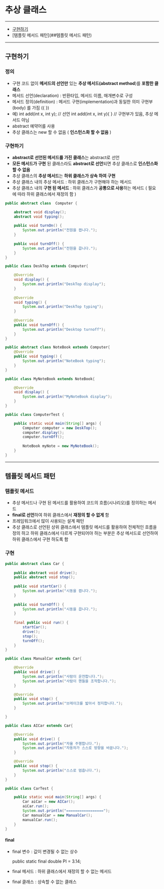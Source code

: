 # 추상 클래스

---

- [구현하기](##구현하기)
- [템플릿 메서드 패턴](##템플릿 메서드 패턴)

---

## 구현하기

### 정의 
- 구현 코드 없이 **메서드의 선언만** 있는 **추상 메서드(abstract method**)를 **포함한 클래스**
- 메서드 선언(declaration) : 반환타입, 메서드 이름, 매개변수로 구성
- 메서드 정의(definition) : 메서드 구현(implementation)과 동일한 의미 구현부(body) 를 가짐 ({ })
- 예) int add(int x, int y); // 선언 
    int add(int x, int y){ } // 구현부가 있음, 추상 메서드 아님
- abstract 예약어를 사용
- 추상 클래스는 new 할 수 없음 ( **인스턴스화 할 수 없음** )

### 구현하기
- **abstract로 선언된 메서드를 가진 클래스**는 abstract로 선언
- **모든 메서드가 구현** 된 클래스라도 **abstract로 선언**되면 추상 클래스로 **인스턴스화 할 수 없음**
- 추상 클래스의 **추상 메서드**는 **하위 클래스가 상속 하여 구현**
- 추상 클래스 내의 추상 메서드 : 하위 클래스가 구현해야 하는 메서드
- 추상 클래스 내의 **구현 된 메서드** : 하위 클래스가 **공통으로 사용**하는 메서드 ( 필요에 따라 하위 클래스에서 재정의 함 )
```java
public abstract class  Computer {

	abstract void display();
	abstract void typing();
	
	public void turnOn() {
		System.out.println("전원을 켭니다.");
	}
	
	public void turnOff() {
		System.out.println("전원을 끕니다.");
	}
}
```
```java
public class DeskTop extends Computer{

	@Override
	void display() {
		System.out.println("DeskTop display");
	}
	
	@Override
	void typing() {
		System.out.println("DeskTop typing");
	}
	
	@Override
	public void turnOff() {
		System.out.println("Desktop turnoff");
	}
}
```
```java
public abstract class NoteBook extends Computer{
	@Override
	public void typing() {
		System.out.println("NoteBook typing");		
	}
}
```
```java
public class MyNoteBook extends NoteBook{

	@Override
	void display() {
		System.out.println("MyNoteBook display");		
	}
}
```
```java
public class ComputerTest {

	public static void main(String[] args) {
		Computer computer = new DeskTop();
		computer.display();
		computer.turnOff();
		
		NoteBook myNote = new MyNoteBook();
	}
}
```
---
## 템플릿 메서드 패턴
###  템플릿 메서드
- 추상 메서드나 구현 된 메서드를 활용하여 코드의 흐름(시나리오)를 정의하는 메서드
- **final로 선언**하여 하위 클래스에서 **재정의 할 수 없게** 함
- 프레임워크에서 많이 사용되는 설계 패턴
- 추상 클래스로 선언된 상위 클래스에서 템플릿 메서드를 활용하여 전체적인 흐름을 정의 하고 하위 클래스에서 다르게 구현되어야 하는 부분은 추상 메서드로 선언하여 하위 클래스에서 구현 하도록 함

### 구현

```java
public abstract class Car {
	
	public abstract void drive();
	public abstract void stop();
	
	public void startCar() {
		System.out.println("시동을 켭니다.");
	}
	
	public void turnOff() {
		System.out.println("시동을 끕니다.");
	}
			
	final public void run() {
		startCar();
		drive();
		stop();
		turnOff();
	}
}
```

```java
public class ManualCar extends Car{

	@Override
	public void drive() {
		System.out.println("사람이 운전합니다.");
		System.out.println("사람이 핸들을 조작합니다.");		
	}

	@Override
	public void stop() {
		System.out.println("브레이크를 밟아서 정지합니다.");		
	}

}
```

```java
public class AICar extends Car{

	@Override
	public void drive() {
		System.out.println("자율 주행합니다.");
		System.out.println("자동차가 스스로 방향을 바꿉니다.");
	}

	@Override
	public void stop() {
		System.out.println("스스로 멈춥니다.");		
	}
}
```

```java
public class CarTest {

	public static void main(String[] args) {
		Car aiCar = new AICar();
		aiCar.run();
		System.out.println("=================");
		Car manualCar = new ManualCar();
		manualCar.run();
	}
}
```

#### final

- final 변수 : 값이 변경될 수 없는 상수

  	public static final double PI = 3.14;

- final 메서드 : 하위 클래스에서 재정의 할 수 없는 메서드
- final 클래스 : 상속할 수 없는 클래스